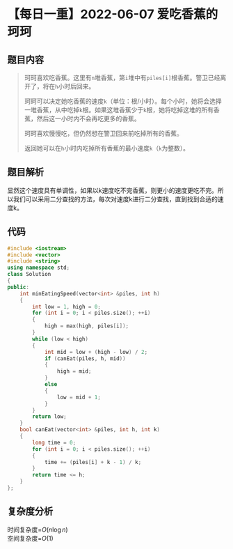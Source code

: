 # 【每日一重】2022-06-07 爱吃香蕉的珂珂

## 题目内容

> 珂珂喜欢吃香蕉。这里有`` n ``堆香蕉，第`` i ``堆中有`` piles[i] ``根香蕉。警卫已经离开了，将在`` h ``小时后回来。
>
> 珂珂可以决定她吃香蕉的速度`` k ``（单位：根/小时）。每个小时，她将会选择一堆香蕉，从中吃掉`` k ``根。如果这堆香蕉少于`` k ``根，她将吃掉这堆的所有香蕉，然后这一小时内不会再吃更多的香蕉。  
>
> 珂珂喜欢慢慢吃，但仍然想在警卫回来前吃掉所有的香蕉。
>
> 返回她可以在`` h ``小时内吃掉所有香蕉的最小速度`` k ``（`` k ``为整数）。

## 题目解析

显然这个速度具有单调性，如果以k速度吃不完香蕉，则更小的速度更吃不完。所以我们可以采用二分查找的方法，每次对速度k进行二分查找，直到找到合适的速度k。

## 代码

```cpp
#include <iostream>
#include <vector>
#include <string>
using namespace std;
class Solution
{
public:
    int minEatingSpeed(vector<int> &piles, int h)
    {
        int low = 1, high = 0;
        for (int i = 0; i < piles.size(); ++i)
        {
            high = max(high, piles[i]);
        }
        while (low < high)
        {
            int mid = low + (high - low) / 2;
            if (canEat(piles, h, mid))
            {
                high = mid;
            }
            else
            {
                low = mid + 1;
            }
        }
        return low;
    }
    bool canEat(vector<int> &piles, int h, int k)
    {
        long time = 0;
        for (int i = 0; i < piles.size(); ++i)
        {
            time += (piles[i] + k - 1) / k;
        }
        return time <= h;
    }
};
```

## 复杂度分析

时间复杂度=$O(n \log n)$  
空间复杂度=$O(1)$
